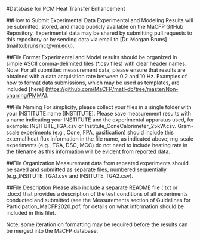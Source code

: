 #Database for PCM Heat Transfer Enhancement

##How to Submit Experimental Data
Experimental and Modeling Results will be submitted, stored, and made publicly available on the MaCFP GitHub Repository. Experimental data may be shared by submitting pull requests to this repository or by sending data via email to [Dr. Morgan Bruns] (mailto:brunsmc@vmi.edu).

##File Format
Experimental and Model results should be organized in simple ASCII comma-delimited files (*.csv files) with clear header names. Note: For all submitted measurement data, please ensure that results are obtained with a data acquisition rate between 0.2 and 10 Hz. Examples of how to format data submissions, which may be used as templates, are included [here] (https://github.com/MaCFP/matl-db/tree/master/Non-charring/PMMA).

##File Naming
For simplicity, please collect your files in a single folder with your INSTITUTE name [INSTITUTE]. Please save measurement results with a name indicating your INSTITUTE and the experimental apparatus used, for example: INSITUTE_TGA.csv or Institute_ConeCalorimeter_25kW.csv. Gram-scale experiments (e.g., Cone, FPA, gasification) should include this external heat flux information in the file name, as indicated above; mg-scale experiments (e.g., TGA, DSC, MCC) do not need to include heating rate in the filename as this information will be evident from reported data.

##File Organization
Measurement data from repeated experiments should be saved and submitted as separate files, numbered sequentially (e.g.,INSITUTE_TGA1.csv and INSITUTE_TGA2.csv).

##File Description
Please also include a separate README file (.txt or .docx) that provides a description of the test conditions of all experiments conducted and submitted (see the Measurements section of Guidelines for Participation_MaCFP2020.pdf, for details on what information should be included in this file).

Note, some iteration on formatting may be required before the results can be merged into the MaCFP database.

